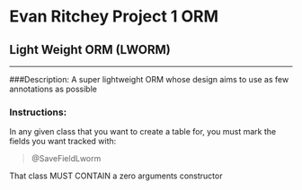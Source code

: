 # Evan Ritchey Project 1 ORM
## Light Weight ORM (LWORM)
___
###Description:
A super lightweight ORM whose design aims to use as few annotations as possible
### Instructions:
In any given class that you want to create a table for, you must mark the fields you want tracked with:
> @SaveFieldLworm

That class MUST CONTAIN a zero arguments constructor


